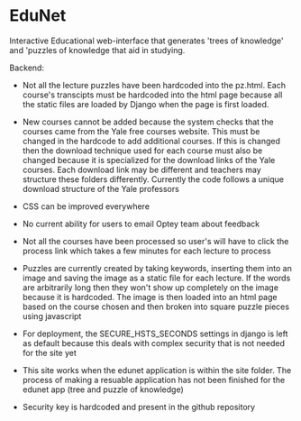 # EduNet
Interactive Educational web-interface that generates 'trees of knowledge' and 'puzzles of knowledge that aid in studying.

Backend:
- Not all the lecture puzzles have been hardcoded into the pz.html. Each course's transcipts must be hardcoded into the html
page because all the static files are loaded by Django when the page is first loaded.

- New courses cannot be added because the system checks that the courses came from the Yale free courses website. This must be
changed in the hardcode to add additional courses. If this is changed then the download technique used for each course must
also be changed because it is specialized for the download links of the Yale courses. Each download link may be different
and teachers may structure these folders differently. Currently the code follows a unique download structure of the Yale
professors

- CSS can be improved everywhere

- No current ability for users to email Optey team about feedback

- Not all the courses have been processed so user's will have to click the process link which takes a few minutes for each
lecture to process

- Puzzles are currently created by taking keywords, inserting them into an image and saving the image as a static file for
each lecture. If the words are arbitrarily long then they won't show up completely on the image because it is hardcoded. The
image is then loaded into an html page based on the course chosen and then broken into square puzzle pieces using javascript

- For deployment, the SECURE_HSTS_SECONDS settings in django is left as default because this deals with complex security
that is not needed for the site yet

- This site works when the edunet application is within the site folder. The process of making a resuable application has
not been finished for the edunet app (tree and puzzle of knowledge)

- Security key is hardcoded and present in the github repository